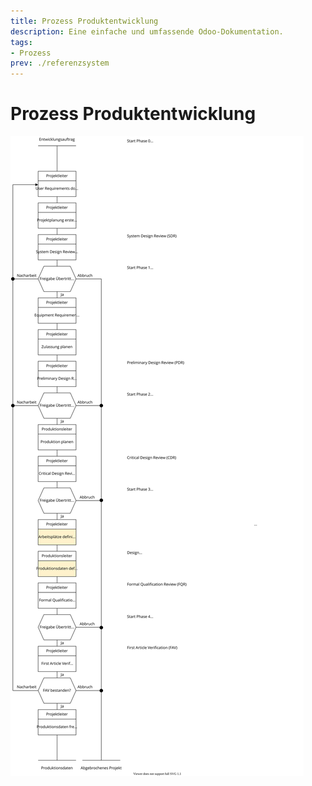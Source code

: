 ```yaml
---
title: Prozess Produktentwicklung
description: Eine einfache und umfassende Odoo-Dokumentation.
tags:
- Prozess
prev: ./referenzsystem
---
```

# Prozess Produktentwicklung

![Grafik Prozess Entwicklung](attachments/Prozess%20Entwicklung.svg)